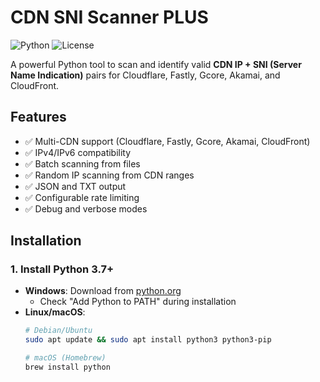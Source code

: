 # CDN SNI Scanner PLUS

![Python](https://img.shields.io/badge/python-3.7%2B-blue)
![License](https://img.shields.io/badge/license-MIT-green)

A powerful Python tool to scan and identify valid **CDN IP + SNI (Server Name Indication)** pairs for Cloudflare, Fastly, Gcore, Akamai, and CloudFront.

## Features

- ✅ Multi-CDN support (Cloudflare, Fastly, Gcore, Akamai, CloudFront)
- ✅ IPv4/IPv6 compatibility
- ✅ Batch scanning from files
- ✅ Random IP scanning from CDN ranges
- ✅ JSON and TXT output
- ✅ Configurable rate limiting
- ✅ Debug and verbose modes

## Installation

### 1. Install Python 3.7+

- **Windows**: Download from [python.org](https://www.python.org/downloads/)
  - Check "Add Python to PATH" during installation
- **Linux/macOS**:
  ```bash
  # Debian/Ubuntu
  sudo apt update && sudo apt install python3 python3-pip
  
  # macOS (Homebrew)
  brew install python
